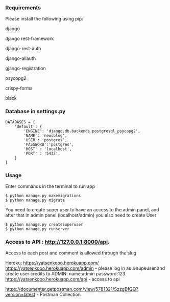 ### Requirements
Please install the following using pip:

django

django rest-framework

django-rest-auth

django-allauth

gjango-registration

psycopg2

crispy-forms

black


### Database in settings.py
```
DATABASES = {
    'default': {
        'ENGINE': 'django.db.backends.postgresql_psycopg2',
        'NAME': 'newsblog',
        'USER': 'postgres',
        'PASSWORD':'postgres',
        'HOST' : 'localhost',
        'PORT' : '5432',
    }
}

```

### Usage

Enter commands in the terminal to run app
```
$ python manage.py makemigrations
$ python manage.py migrate
```
You need to create super user to have an access to the admin panel, and after that in admin panel (localhost/admin) you also need to create User 
```
$ python manage.py createsuperuser
$ python manage.py runserver
```
### Access to API : http://127.0.0.1:8000/api.

Access to each post and comment is allowed through the slug

Heroku: https://yatsenkooo.herokuapp.com/
https://yatsenkooo.herokuapp.com/admin - please log in as a supeuser and create user
credits to ADMIN:
name:admin
password:123
https://yatsenkooo.herokuapp.com/api - access to api




https://documenter.getpostman.com/view/5781321/SzzgBfGQ?version=latest - Postman Collection

